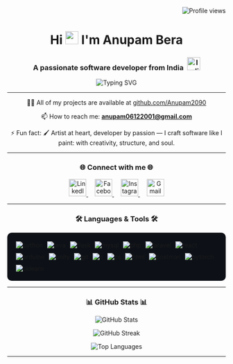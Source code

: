 
<p align="right">
  <img src="https://komarev.com/ghpvc/?username=anupam2090&label=Profile%20views&color=0e75b6&style=flat" alt="Profile views" />
</p>

<h1 align="center">Hi <img src="https://media.giphy.com/media/hvRJCLFzcasrR4ia7z/giphy.gif" width="30px"/> I'm Anupam Bera</h1>

<h3 align="center">
  A passionate software developer from India&nbsp;
  <img src="https://upload.wikimedia.org/wikipedia/commons/thumb/4/41/Flag_of_India.svg/40px-Flag_of_India.svg.png" width="30px" alt="India Flag"/>
</h3>



<p align="center">
  <img src="https://readme-typing-svg.herokuapp.com?font=Fira+Code&weight=500&size=24&pause=1000&center=true&width=500&lines=💡+Creative+Problem+Solver;💻+Passionate+Software+Developer;🎨+Code+%2B+Canvas+Enthusiast;🚀+Driven+by+Curiosity" alt="Typing SVG" />
</p>


---

<p align="center">
  👨‍💻 All of my projects are available at <a href="https://github.com/Anupam2090" target="_blank">github.com/Anupam2090</a><br>
</p>
<p align="center">
  📫 How to reach me: <a href="mailto:anupam06122001@gmail.com"><strong>anupam06122001@gmail.com</strong></a><br>
</p>

<p align="center">
  ⚡ Fun fact: 🖌️ Artist at heart, developer by passion — I craft software like I paint: with creativity, structure, and soul.
</p>


---

<h3 align="center">🌐 Connect with me 🌐</h3>
<p align="center">
  <a href="https://linkedin.com/in/anupam-bera" target="_blank">
    <img src="https://raw.githubusercontent.com/rahuldkjain/github-profile-readme-generator/master/src/images/icons/Social/linked-in-alt.svg" alt="LinkedIn" height="40" width="40" />
  </a>&nbsp;&nbsp;&nbsp;
  <a href="https://www.facebook.com/anupam.bera.1401933/" target="_blank">
    <img src="https://raw.githubusercontent.com/rahuldkjain/github-profile-readme-generator/master/src/images/icons/Social/facebook.svg" alt="Facebook" height="40" width="40" />
  </a>&nbsp;&nbsp;&nbsp;
  <a href="https://www.instagram.com/anupam.mindscape/" target="_blank">
    <img src="https://raw.githubusercontent.com/rahuldkjain/github-profile-readme-generator/master/src/images/icons/Social/instagram.svg" alt="Instagram" height="40" width="40" />
  </a>&nbsp;&nbsp;&nbsp;
  <a href="mailto:anupam06122001@gmail.com" target="_blank">
    <img src="https://upload.wikimedia.org/wikipedia/commons/4/4e/Gmail_Icon.png" alt="Gmail" height="40" width="40" />
  </a>
</p>




---

<h3 align="center">🛠️ Languages & Tools 🛠️</h3>
<p align="center">
  <div style="display: flex; flex-wrap: wrap; gap: 10px; align-items: center; background-color: #0d1117; padding: 20px; border-radius: 10px;">
  <!-- Languages & Tools -->
  <img src="https://skillicons.dev/icons?i=python" alt="python" />
  <img src="https://skillicons.dev/icons?i=java" alt="java" />
  <img src="https://skillicons.dev/icons?i=flask" alt="flask" />
  <img src="https://skillicons.dev/icons?i=mysql" alt="mysql" />
  <img src="https://skillicons.dev/icons?i=php" alt="php" />
  <img src="https://skillicons.dev/icons?i=laravel" alt="laravel" />
  <img src="https://skillicons.dev/icons?i=react" alt="react" />
  <img src="https://skillicons.dev/icons?i=arduino" alt="arduino" />
  <img src="https://skillicons.dev/icons?i=unity" alt="unity" />
  <img src="https://skillicons.dev/icons?i=git" alt="git" />
  <img src="https://skillicons.dev/icons?i=c" alt="c" />
  <img src="https://skillicons.dev/icons?i=cs" alt="cs" />
  <img src="https://skillicons.dev/icons?i=html" alt="html" />
  <img src="https://skillicons.dev/icons?i=postman" alt="postman" />
  <img src="https://skillicons.dev/icons?i=pytorch" alt="pytorch" />
  <img src="https://skillicons.dev/icons?i=sklearn" alt="sklearn" />
  
 
</div>

</p>

---

<h3 align="center"> 📊 GitHub Stats 📊 </h3>
<p align="center">
  <img src="https://github-readme-stats.vercel.app/api?username=anupam2090&show_icons=true&theme=radical&locale=en" alt="GitHub Stats" />
</p>

<p align="center">
  <img src="https://streak-stats.demolab.com/?user=anupam2090&theme=radical&hide_border=false" alt="GitHub Streak" />
</p>


<p align="center">
  <img src="https://github-readme-stats.vercel.app/api/top-langs/?username=anupam2090&layout=compact&theme=radical" alt="Top Languages" />
</p>

---
